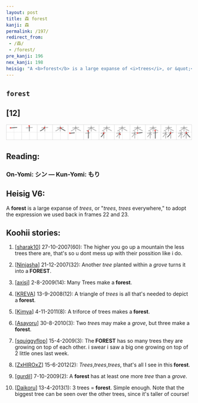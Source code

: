 ```yaml
---
layout: post
title: 森 forest
kanji: 森
permalink: /197/
redirect_from:
 - /森/
 - /forest/
pre_kanji: 196
nex_kanji: 198
heisig: "A <b>forest</b> is a large expanse of <i>trees</i>, or &quot;<i>trees</i>, <i>trees</i> everywhere,&quot; to adopt the expression we used back in frames 22 and 23."
---
```


## `forest`

## [12]

<div class="stroke"><img src="../images/E6A3AE.png" /></div>

## Reading:

### On-Yomi: シン &mdash; Kun-Yomi: もり

## Heisig V6:

A <b>forest</b> is a large expanse of <i>trees</i>, or &quot;<i>trees</i>, <i>trees</i> everywhere,&quot; to adopt the expression we used back in frames 22 and 23.

## Koohii stories:

1) [<a href="http://kanji.koohii.com/profile/sharak10">sharak10</a>] 27-10-2007(60): The higher you go up a mountain the less trees there are, that&#039;s so u dont mess up with their possition like i do.

2) [<a href="http://kanji.koohii.com/profile/Ninjasha">Ninjasha</a>] 21-12-2007(32): Another <em>tree</em> planted within a <em>grove</em> turns it into a<strong> FOREST</strong>.

3) [<a href="http://kanji.koohii.com/profile/axisj">axisj</a>] 2-8-2009(14): Many Trees make a<strong> forest</strong>.

4) [<a href="http://kanji.koohii.com/profile/KREVA">KREVA</a>] 13-9-2008(12): A triangle of <em>trees</em> is all that&#039;s needed to depict a<strong> forest</strong>.

5) [<a href="http://kanji.koohii.com/profile/Kimya">Kimya</a>] 4-11-2011(8): A triforce of trees makes a<strong> forest</strong>.

6) [<a href="http://kanji.koohii.com/profile/Asayoru">Asayoru</a>] 30-8-2010(3): Two <em>tree</em>s may make a <em>grove</em>, but three make a<strong> forest</strong>.

7) [<a href="http://kanji.koohii.com/profile/squiggyflop">squiggyflop</a>] 15-4-2009(3): The<strong> FOREST</strong> has so many trees they are growing on top of each other. i swear i saw a big one growing on top of 2 little ones last week.

8) [<a href="http://kanji.koohii.com/profile/ZxHIROxZ">ZxHIROxZ</a>] 15-6-2012(2): <em>Trees</em>,<em>trees</em>,<em>trees</em>, that&#039;s all I see in this<strong> forest</strong>.

9) [<a href="http://kanji.koohii.com/profile/gurdil">gurdil</a>] 7-10-2009(2): A <strong>forest</strong> has at least one more <em>tree</em> than a <em>grove</em>.

10) [<a href="http://kanji.koohii.com/profile/Daikoru">Daikoru</a>] 13-4-2013(1): 3 trees =<strong> forest</strong>. Simple enough. Note that the biggest tree can be seen over the other trees, since it&#039;s taller of course!
